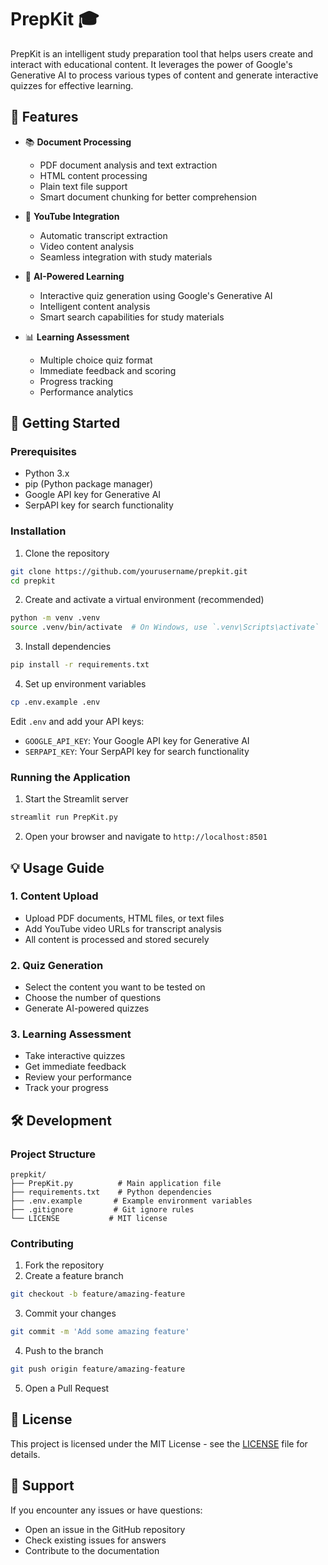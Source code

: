 # PrepKit 🎓

PrepKit is an intelligent study preparation tool that helps users create and interact with educational content. It leverages the power of Google's Generative AI to process various types of content and generate interactive quizzes for effective learning.

## 🌟 Features

- 📚 **Document Processing**
  - PDF document analysis and text extraction
  - HTML content processing
  - Plain text file support
  - Smart document chunking for better comprehension

- 🎥 **YouTube Integration**
  - Automatic transcript extraction
  - Video content analysis
  - Seamless integration with study materials

- 🤖 **AI-Powered Learning**
  - Interactive quiz generation using Google's Generative AI
  - Intelligent content analysis
  - Smart search capabilities for study materials

- 📊 **Learning Assessment**
  - Multiple choice quiz format
  - Immediate feedback and scoring
  - Progress tracking
  - Performance analytics

## 🚀 Getting Started

### Prerequisites

- Python 3.x
- pip (Python package manager)
- Google API key for Generative AI
- SerpAPI key for search functionality

### Installation

1. Clone the repository
```bash
git clone https://github.com/yourusername/prepkit.git
cd prepkit
```

2. Create and activate a virtual environment (recommended)
```bash
python -m venv .venv
source .venv/bin/activate  # On Windows, use `.venv\Scripts\activate`
```

3. Install dependencies
```bash
pip install -r requirements.txt
```

4. Set up environment variables
```bash
cp .env.example .env
```
Edit `.env` and add your API keys:
- `GOOGLE_API_KEY`: Your Google API key for Generative AI
- `SERPAPI_KEY`: Your SerpAPI key for search functionality

### Running the Application

1. Start the Streamlit server
```bash
streamlit run PrepKit.py
```

2. Open your browser and navigate to `http://localhost:8501`

## 💡 Usage Guide

### 1. Content Upload
- Upload PDF documents, HTML files, or text files
- Add YouTube video URLs for transcript analysis
- All content is processed and stored securely

### 2. Quiz Generation
- Select the content you want to be tested on
- Choose the number of questions
- Generate AI-powered quizzes

### 3. Learning Assessment
- Take interactive quizzes
- Get immediate feedback
- Review your performance
- Track your progress

## 🛠️ Development

### Project Structure
```
prepkit/
├── PrepKit.py          # Main application file
├── requirements.txt    # Python dependencies
├── .env.example       # Example environment variables
├── .gitignore         # Git ignore rules
└── LICENSE           # MIT license
```

### Contributing

1. Fork the repository
2. Create a feature branch
```bash
git checkout -b feature/amazing-feature
```
3. Commit your changes
```bash
git commit -m 'Add some amazing feature'
```
4. Push to the branch
```bash
git push origin feature/amazing-feature
```
5. Open a Pull Request

## 📝 License

This project is licensed under the MIT License - see the [LICENSE](LICENSE) file for details.

## 🤝 Support

If you encounter any issues or have questions:
- Open an issue in the GitHub repository
- Check existing issues for answers
- Contribute to the documentation